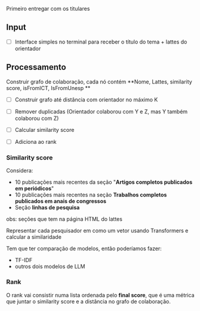 Primeiro entregar com os titulares 
## Input
- [ ] Interface simples no terminal para receber o título do tema + lattes do orientador


## Processamento

Construir grafo de colaboração, cada nó contém **Nome, Lattes, similarity score, isFromICT, IsFromUnesp **
- [ ] Construir grafo até distância com orientador no máximo K
- [ ] Remover duplicadas (Orientador colaborou com Y e Z, mas Y também colaborou com Z)
- [ ] Calcular similarity score 
- [ ] Adiciona ao rank


### Similarity score
Considera: 
- 10 publicações mais recentes da seção "**Artigos completos publicados em periódicos**"
-  10 publicações mais recentes na seção **Trabalhos completos publicados em anais de congressos**
- Seção **linhas de pesquisa**

obs: seções que tem na página HTML do lattes

Representar cada pesquisador em como um vetor usando Transformers e calcular a similaridade 

Tem que ter comparação de modelos, então poderíamos fazer:
- TF-IDF
- outros dois modelos de LLM

### Rank
O rank vai consistir numa lista ordenada pelo **final score**, que é uma métrica que juntar o similarity score e a distância no grafo de colaboração.
